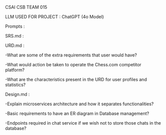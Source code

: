 CSAI CSB TEAM 015

LLM USED FOR PROJECT : ChatGPT (4o Model)

Prompts : 

SRS.md : 

URD.md :

-What are some of the extra requirements that user would have?

-What would action be taken to operate the Chess.com competitor platform?

-What are the characteristics present in the URD for user profiles and statistics?

Design.md :

-Explain microservices architecture and how it separates functionalities?

-Basic requirements to have an ER diagram in Database management?

-Endpoints required in chat service if we wish not to store those chats in the database?


